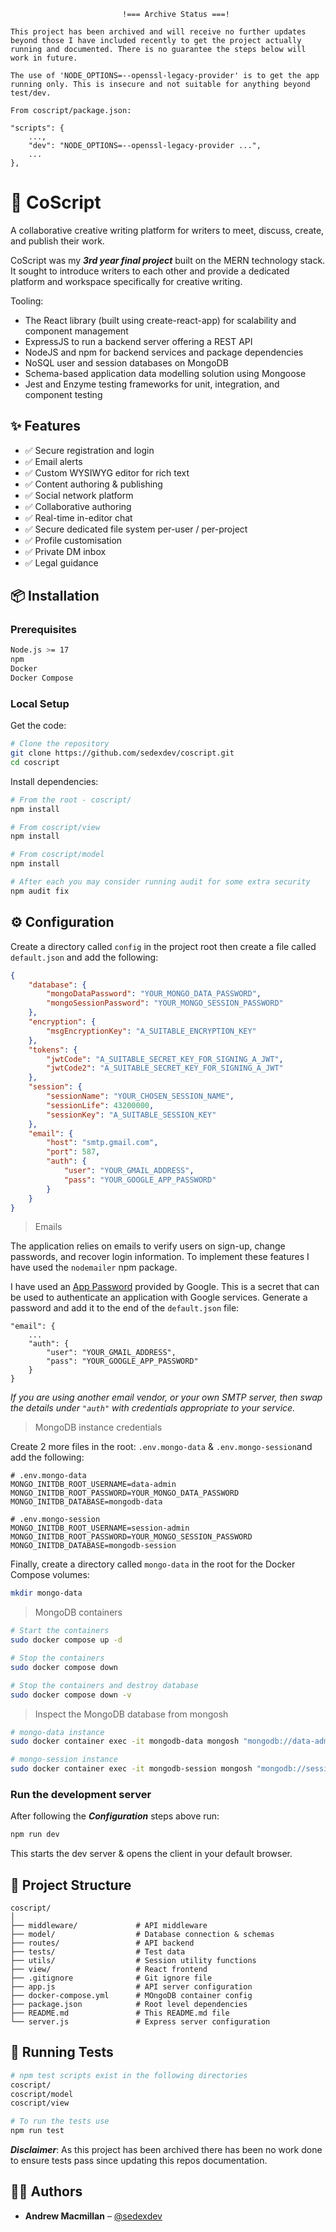 ```
                         !=== Archive Status ===!

This project has been archived and will receive no further updates beyond those I have included recently to get the project actually running and documented. There is no guarantee the steps below will work in future.

The use of 'NODE_OPTIONS=--openssl-legacy-provider' is to get the app running only. This is insecure and not suitable for anything beyond test/dev.

From coscript/package.json:

"scripts": {
    ...,
    "dev": "NODE_OPTIONS=--openssl-legacy-provider ...",
    ...
},
```

# 📘 CoScript

A collaborative creative writing platform for writers to meet, discuss, create, and publish their work.

CoScript was my **_3rd year final project_** built on the MERN technology stack. It sought to introduce writers
to each other and provide a dedicated platform and workspace specifically for creative writing.

Tooling:

-   The React library (built using create-react-app) for scalability and component management
-   ExpressJS to run a backend server offering a REST API
-   NodeJS and npm for backend services and package dependencies
-   NoSQL user and session databases on MongoDB
-   Schema-based application data modelling solution using Mongoose
-   Jest and Enzyme testing frameworks for unit, integration, and component testing

## ✨ Features

-   ✅ Secure registration and login
-   ✅ Email alerts
-   ✅ Custom WYSIWYG editor for rich text
-   ✅ Content authoring & publishing
-   ✅ Social network platform
-   ✅ Collaborative authoring
-   ✅ Real-time in-editor chat
-   ✅ Secure dedicated file system per-user / per-project
-   ✅ Profile customisation
-   ✅ Private DM inbox
-   ✅ Legal guidance

## 📦 Installation

### Prerequisites

```bash
Node.js >= 17
npm
Docker
Docker Compose
```

### Local Setup

Get the code:

```bash
# Clone the repository
git clone https://github.com/sedexdev/coscript.git
cd coscript
```

Install dependencies:

```bash
# From the root - coscript/
npm install

# From coscript/view
npm install

# From coscript/model
npm install

# After each you may consider running audit for some extra security
npm audit fix
```

## ⚙️ Configuration

Create a directory called `config` in the project root then create a file called `default.json` and add the following:

```json
{
    "database": {
        "mongoDataPassword": "YOUR_MONGO_DATA_PASSWORD",
        "mongoSessionPassword": "YOUR_MONGO_SESSION_PASSWORD"
    },
    "encryption": {
        "msgEncryptionKey": "A_SUITABLE_ENCRYPTION_KEY"
    },
    "tokens": {
        "jwtCode": "A_SUITABLE_SECRET_KEY_FOR_SIGNING_A_JWT",
        "jwtCode2": "A_SUITABLE_SECRET_KEY_FOR_SIGNING_A_JWT"
    },
    "session": {
        "sessionName": "YOUR_CHOSEN_SESSION_NAME",
        "sessionLife": 43200000,
        "sessionKey": "A_SUITABLE_SESSION_KEY"
    },
    "email": {
        "host": "smtp.gmail.com",
        "port": 587,
        "auth": {
            "user": "YOUR_GMAIL_ADDRESS",
            "pass": "YOUR_GOOGLE_APP_PASSWORD"
        }
    }
}
```

> Emails

The application relies on emails to verify users on sign-up, change passwords, and recover login information. To implement these features I have used the `nodemailer` npm package.

I have used an [App Password](https://support.google.com/accounts/answer/185833?hl=en) provided by Google. This is a secret that can be used to authenticate an application with Google services. Generate a password and add it to the end of the `default.json` file:

```
"email": {
    ...
    "auth": {
        "user": "YOUR_GMAIL_ADDRESS",
        "pass": "YOUR_GOOGLE_APP_PASSWORD"
    }
}
```

_If you are using another email vendor, or your own SMTP server, then swap the details under `"auth"` with credentials appropriate to your service._

> MongoDB instance credentials

Create 2 more files in the root: `.env.mongo-data` & `.env.mongo-session`and add the following:

```env
# .env.mongo-data
MONGO_INITDB_ROOT_USERNAME=data-admin
MONGO_INITDB_ROOT_PASSWORD=YOUR_MONGO_DATA_PASSWORD
MONGO_INITDB_DATABASE=mongodb-data

# .env.mongo-session
MONGO_INITDB_ROOT_USERNAME=session-admin
MONGO_INITDB_ROOT_PASSWORD=YOUR_MONGO_SESSION_PASSWORD
MONGO_INITDB_DATABASE=mongodb-session
```

Finally, create a directory called `mongo-data` in the root for the Docker Compose volumes:

```bash
mkdir mongo-data
```

> MongoDB containers

```bash
# Start the containers
sudo docker compose up -d

# Stop the containers
sudo docker compose down

# Stop the containers and destroy database
sudo docker compose down -v
```

> Inspect the MongoDB database from mongosh

```bash
# mongo-data instance
sudo docker container exec -it mongodb-data mongosh "mongodb://data-admin:YOUR_MONGO_DATA_PASSWORD@localhost:27017/mongodb-data?authSource=admin"

# mongo-session instance
sudo docker container exec -it mongodb-session mongosh "mongodb://session-admin:YOUR_MONGO_DATA_PASSWORD@localhost:27018/mongodb-session?authSource=admin"
```

### Run the development server

After following the **_Configuration_** steps above run:

```bash
npm run dev
```

This starts the dev server & opens the client in your default browser.

## 📂 Project Structure

```
coscript/
│
├── middleware/             # API middleware
├── model/                  # Database connection & schemas
├── routes/                 # API backend
├── tests/                  # Test data
├── utils/                  # Session utility functions
├── view/                   # React frontend
├── .gitignore              # Git ignore file
├── app.js                  # API server configuration
├── docker-compose.yml      # MOngoDB container config
├── package.json            # Root level dependencies
├── README.md               # This README.md file
└── server.js               # Express server configuration
```

## 🧪 Running Tests

```bash
# npm test scripts exist in the following directories
coscript/
coscript/model
coscript/view

# To run the tests use
npm run test
```

**_Disclaimer_**: As this project has been archived there has been no work done to ensure tests pass since updating this repos documentation.

## 🧑‍💻 Authors

-   **Andrew Macmillan** – [@sedexdev](https://github.com/sedexdev)
